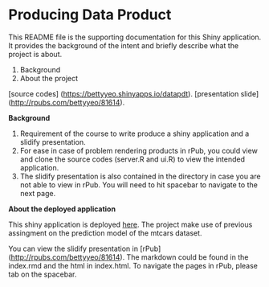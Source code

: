 # Producing Data Product


This README file is the supporting documentation for this Shiny application. It provides the background of the intent and briefly describe what the project is about.

1. Background
2. About the project

[source codes] (https://bettyyeo.shinyapps.io/datapdt).
[presentation slide] (http://rpubs.com/bettyyeo/81614).

**Background**

1. Requirement of the course to write produce a shiny application and a slidify presentation.
2. For ease in case of problem rendering products in rPub, you could view and clone the source codes (server.R and ui.R) to view the intended application.  
3. The slidify presentation is also contained in the directory in case you are not able to view in rPub.  You will need to hit spacebar to navigate to the next page. 

**About the deployed application**

This shiny application is deployed [here](https://bettyyeo.shinyapps.io/datapdt).  The project make use of previous assingment on the prediction model of the mtcars dataset.  

You can view the slidify presentation in [rPub] (http://rpubs.com/bettyyeo/81614).  The markdown could be found in the index.rmd and the html in index.html.  To navigate the pages in rPub, please tab on the spacebar. 


